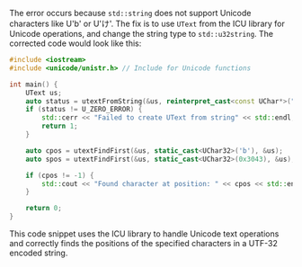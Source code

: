 The error occurs because `std::string` does not support Unicode characters like U'b' or U'け'. The fix is to use `UText` from the ICU library for Unicode operations, and change the string type to `std::u32string`. The corrected code would look like this:

```cpp
#include <iostream>
#include <unicode/unistr.h> // Include for Unicode functions

int main() {
    UText us;
    auto status = utextFromString(&us, reinterpret_cast<const UChar*>("abc123"), -1, NULL);
    if (status != U_ZERO_ERROR) {
        std::cerr << "Failed to create UText from string" << std::endl;
        return 1;
    }

    auto cpos = utextFindFirst(&us, static_cast<UChar32>('b'), &us);
    auto spos = utextFindFirst(&us, static_cast<UChar32>(0x3043), &us); // 'け' in Unicode

    if (cpos != -1) {
        std::cout << "Found character at position: " << cpos << std::endl;
    }

    return 0;
}
```

This code snippet uses the ICU library to handle Unicode text operations and correctly finds the positions of the specified characters in a UTF-32 encoded string.
